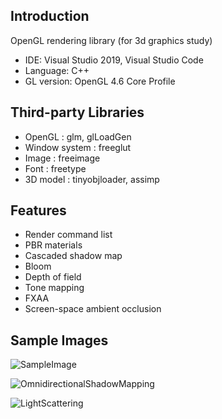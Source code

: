 
## Introduction
OpenGL rendering library (for 3d graphics study)

* IDE: Visual Studio 2019, Visual Studio Code
* Language: C++
* GL version: OpenGL 4.6 Core Profile

## Third-party Libraries
* OpenGL        : glm, glLoadGen
* Window system : freeglut
* Image         : freeimage
* Font          : freetype
* 3D model      : tinyobjloader, assimp

## Features
* Render command list
* PBR materials
* Cascaded shadow map
* Bloom
* Depth of field
* Tone mapping
* FXAA
* Screen-space ambient occlusion

## Sample Images

![SampleImage](https://user-images.githubusercontent.com/11644393/71560001-a0913f80-2aa7-11ea-86c6-a1b45fea5765.jpg)

![OmnidirectionalShadowMapping](https://cloud.githubusercontent.com/assets/11644393/15381530/30adbcc2-1dbb-11e6-9286-13c0f82e6f92.jpg)

![LightScattering](https://user-images.githubusercontent.com/11644393/71560025-ecdc7f80-2aa7-11ea-900f-f7a76fda0843.jpg)
